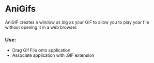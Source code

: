 # AniGifs

AniGIF creates a window as big as your GIF to allow you to play your file without opening it in a web browser.

### Use:

  - Drag Gif File onto application.
  - Associate application with .GIF extension
